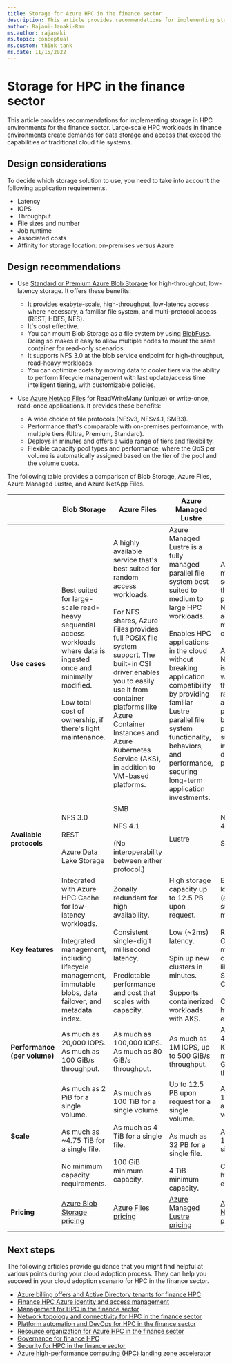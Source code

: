 ```yaml
---
title: Storage for Azure HPC in the finance sector
description: This article provides recommendations for implementing storage in HPC environments for the finance sector.
author: Rajani-Janaki-Ram
ms.author: rajanaki
ms.topic: conceptual
ms.custom: think-tank
ms.date: 11/15/2022
---
```


# Storage for HPC in the finance sector

This article provides recommendations for implementing storage in HPC environments for the finance sector. Large-scale HPC workloads in finance environments create demands for data storage and access that exceed the capabilities of traditional cloud file systems.

## Design considerations

To decide which storage solution to use, you need to take into account the following application requirements.

 - Latency
 - IOPS
 - Throughput
 - File sizes and number
 - Job runtime
 - Associated costs
 - Affinity for storage location: on-premises versus Azure

## Design recommendations

- Use [Standard or Premium Azure Blob Storage](/azure/storage/blobs/storage-blobs-introduction) for high-throughput, low-latency storage. It offers these benefits: 

   - It provides exabyte-scale, high-throughput, low-latency access where necessary, a familiar file system, and multi-protocol access (REST, HDFS, NFS).
   - It's cost effective.
   - You can mount Blob Storage as a file system by using [BlobFuse](/azure/storage/blobs/storage-how-to-mount-container-linux). Doing so makes it easy to allow multiple nodes to mount the same container for read-only scenarios.
   - It supports NFS 3.0 at the blob service endpoint for high-throughput, read-heavy workloads.
   - You can  optimize costs by moving data to cooler tiers via the ability to perform lifecycle management with last update/access time intelligent tiering, with customizable policies.

- Use [Azure NetApp Files](/azure/azure-netapp-files) for ReadWriteMany (unique) or write-once, read-once applications. It provides these benefits: 

   - A wide choice of file protocols (NFSv3, NFSv4.1, SMB3).
   - Performance that's comparable with on-premises performance, with multiple tiers (Ultra, Premium, Standard).
   - Deploys in minutes and offers a wide range of tiers and flexibility.
   - Flexible capacity pool types and performance, where the QoS per volume is automatically assigned based on the tier of the pool and the volume quota.

The following table provides a comparison of Blob Storage, Azure Files, Azure Managed Lustre, and Azure NetApp Files.

|  | Blob Storage | Azure Files | Azure Managed Lustre | Azure NetApp Files |
| -- | -- | -- | -- | -- |
| **Use cases** | Best suited for large-scale read-heavy sequential access workloads where data is ingested once and minimally modified. <br><br> Low total cost of ownership, if there's light maintenance. | A highly available service that's best suited for random access workloads. <br><br> For NFS shares, Azure Files provides full POSIX file system support. The built-in CSI driver enables you to easily use it from container platforms like Azure Container Instances and Azure Kubernetes Service (AKS), in addition to VM-based platforms. | Azure Managed Lustre is a fully managed parallel file system best suited to medium to large HPC workloads. <br><br> Enables HPC applications in the cloud without breaking application compatibility by providing familiar Lustre parallel file system functionality, behaviors, and performance, securing long-term application investments. | A fully managed file service in the cloud, powered by NetApp, with advanced management capabilities. <br><br> Azure NetApp Files is suited for workloads that require random access. It provides broad protocol support and improved data protection. |
| **Available protocols** | NFS 3.0 <br><br>REST <br><br>Azure Data Lake Storage  | SMB <br><br> NFS 4.1 <br><br>(No interoperability between either protocol.) | Lustre | NFS 3.0 and 4.1 <br><br> SMB <br><br><br> |
| **Key features** | Integrated with Azure HPC Cache for low-latency workloads. <br><br> Integrated management, including lifecycle management, immutable blobs, data failover, and metadata index. | Zonally redundant for high availability. <br><br> Consistent single-digit millisecond latency. <br><br> Predictable performance and cost that scales with capacity. | High storage capacity up to 12.5 PB upon request. <br><br> Low (~2ms) latency. <br><br> Spin up new clusters in minutes. <br><br> Supports containerized workloads with AKS. | Extremely low latency (as low as sub-millisecond). <br><br> Rich NetApp ONTAP management capability, like SnapMirror Cloud. <br><br> Consistent hybrid cloud experience. |
| **Performance (per volume)** | As much as 20,000 IOPS. As much as 100 GiB/s throughput. | As much as 100,000 IOPS. As much as 80 GiB/s throughput. | As much as 1M IOPS, up to 500 GiB/s throughput. | As much as 460,000 IOPS. As much as 36 GiB/s throughput. |
| **Scale** | As much as 2 PiB for a single volume. <br><br> As much as ~4.75 TiB for a single file. <br><br> No minimum capacity requirements. | As much as 100 TiB for a single volume. <br><br> As much as 4 TiB for a single file. <br><br> 100 GiB minimum capacity. | Up to 12.5 PB upon request for a single volume. <br><br> As much as 32 PB for a single file. <br><br> 4 TiB minimum capacity. | As much as 100 TiB for a single volume. <br><br> As much as 16 TiB for a single file. <br><br> Consistent hybrid cloud experience. |
| **Pricing** | [Azure Blob Storage pricing](https://azure.microsoft.com/pricing/details/storage/blobs) | [Azure Files pricing](https://azure.microsoft.com/pricing/details/storage/files) | [Azure Managed Lustre pricing](https://azure.microsoft.com/pricing/details/managed-lustre) | [Azure NetApp Files pricing](https://azure.microsoft.com/pricing/details/netapp) |

## Next steps

The following articles provide guidance that you might find helpful at various points during your cloud adoption process. They can help you succeed in your cloud adoption scenario for HPC in the finance sector.

- [Azure billing offers and Active Directory tenants for finance HPC](./azure-billing-active-directory-tenant.md)
- [Finance HPC Azure identity and access management](./identity-access-management.md)
- [Management for HPC in the finance sector](./management.md)
- [Network topology and connectivity for HPC in the finance sector](./network-topology-connectivity.md)
- [Platform automation and DevOps for HPC in the finance sector](./platform-automation-devops.md)
- [Resource organization for Azure HPC in the finance sector](./resource-organization.md)
- [Governance for finance HPC](./security-governance-compliance.md)
- [Security for HPC in the finance sector](./security.md)
- [Azure high-performance computing (HPC) landing zone accelerator](../azure-hpc-landing-zone-accelerator.md)
